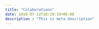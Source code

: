 ```yaml
---
title: "Colaborations"
date: 2018-07-12T18:19:33+06:00
description : "This is meta description"
---
```


